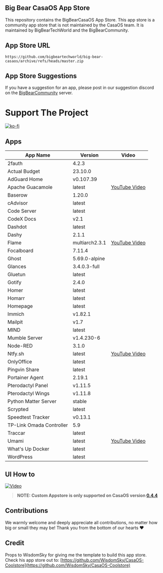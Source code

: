 ## Big Bear CasaOS App Store

This repository contains the BigBearCasaOS App Store. This app store is a community app store that is not maintained by the CasaOS team. It is maintained by BigBearTechWorld and the BigBearCommunity.

## App Store URL

```text
https://github.com/bigbeartechworld/big-bear-casaos/archive/refs/heads/master.zip
```

## App Store Suggestions

If you have a suggestion for an app, please post in our suggestion discord on the [BigBearCommunity](https://discord.gg/ykwA7wsnP8) server.

# Support The Project

[![ko-fi](https://ko-fi.com/img/githubbutton_sm.svg)](https://ko-fi.com/E1E5NDK3I)

## Apps

| App Name                 | Version        | Video                                         |
| ------------------------ | -------------- | --------------------------------------------- |
| 2fauth                   | 4.2.3          |                                               |
| Actual Budget            | 23.10.0        |                                               |
| AdGuard Home             | v0.107.39      |                                               |
| Apache Guacamole         | latest         | [YouTube Video](https://youtu.be/6cu0kfP50Jg) |
| Baserow                  | 1.20.0         |                                               |
| cAdvisor                 | latest         |                                               |
| Code Server              | latest         |                                               |
| CodeX Docs               | v2.1           |                                               |
| Dashdot                  | latest         |                                               |
| Dashy                    | 2.1.1          |                                               |
| Flame                    | multiarch2.3.1 | [YouTube Video](https://youtu.be/p_P_jKmJRz8) |
| Focalboard               | 7.11.4         |                                               |
| Ghost                    | 5.69.0-alpine  |                                               |
| Glances                  | 3.4.0.3-full   |                                               |
| Gluetun                  | latest         |                                               |
| Gotify                   | 2.4.0          |                                               |
| Homer                    | latest         |                                               |
| Homarr                   | latest         |                                               |
| Homepage                 | latest         |                                               |
| Immich                   | v1.82.1        |                                               |
| Mailpit                  | v1.7           |                                               |
| MIND                     | latest         |                                               |
| Mumble Server            | v1.4.230-6     |                                               |
| Node-RED                 | 3.1.0          |                                               |
| Ntfy.sh                  | latest         | [YouTube Video](https://youtu.be/wSWhtSNwTd8) |
| OnlyOffice               | latest         |                                               |
| Pingvin Share            | latest         |                                               |
| Portainer Agent          | 2.19.1         |                                               |
| Pterodactyl Panel        | v1.11.5        |                                               |
| Pterodactyl Wings        | v1.11.8        |                                               |
| Python Matter Server     | stable         |                                               |
| Scrypted                 | latest         |                                               |
| Speedtest Tracker        | v0.13.1        |                                               |
| TP-Link Omada Controller | 5.9            |                                               |
| Traccar                  | latest         |                                               |
| Umami                    | latest         | [YouTube Video](https://youtu.be/4DEF5fNf8hU) |
| What's Up Docker         | latest         |                                               |
| WordPress                | latest         |                                               |

## UI How to

[![Video](https://img.youtube.com/vi/rqFUeDDb5uA/0.jpg)](https://youtu.be/rqFUeDDb5uA)

> **NOTE: Custom Appstore is only supported on CasaOS version [0.4.4](https://blog.casaos.io/blog/32.html)**

## Contributions

We warmly welcome and deeply appreciate all contributions, no matter how big or small they may be! Thank you from the bottom of our hearts ❤️

## Credit

Props to WisdomSky for giving me the template to build this app store. Check his app store out to: [https://github.com/WisdomSky/CasaOS-Coolstore](https://github.com/WisdomSky/CasaOS-Coolstore)

